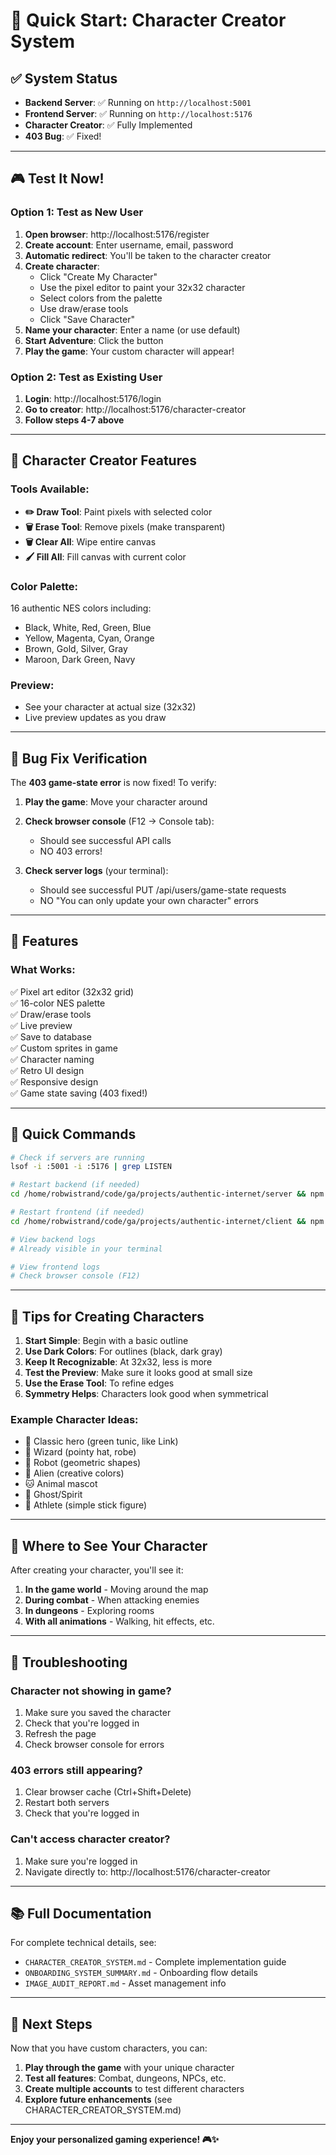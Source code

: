 # 🚀 Quick Start: Character Creator System

## ✅ System Status
- **Backend Server**: ✅ Running on `http://localhost:5001`
- **Frontend Server**: ✅ Running on `http://localhost:5176`
- **Character Creator**: ✅ Fully Implemented
- **403 Bug**: ✅ Fixed!

---

## 🎮 Test It Now!

### Option 1: Test as New User
1. **Open browser**: http://localhost:5176/register
2. **Create account**: Enter username, email, password
3. **Automatic redirect**: You'll be taken to the character creator
4. **Create character**:
   - Click "Create My Character"
   - Use the pixel editor to paint your 32x32 character
   - Select colors from the palette
   - Use draw/erase tools
   - Click "Save Character"
5. **Name your character**: Enter a name (or use default)
6. **Start Adventure**: Click the button
7. **Play the game**: Your custom character will appear!

### Option 2: Test as Existing User
1. **Login**: http://localhost:5176/login
2. **Go to creator**: http://localhost:5176/character-creator
3. **Follow steps 4-7 above**

---

## 🎨 Character Creator Features

### Tools Available:
- **✏️ Draw Tool**: Paint pixels with selected color
- **🗑️ Erase Tool**: Remove pixels (make transparent)
- **🗑️ Clear All**: Wipe entire canvas
- **🖌️ Fill All**: Fill canvas with current color

### Color Palette:
16 authentic NES colors including:
- Black, White, Red, Green, Blue
- Yellow, Magenta, Cyan, Orange
- Brown, Gold, Silver, Gray
- Maroon, Dark Green, Navy

### Preview:
- See your character at actual size (32x32)
- Live preview updates as you draw

---

## 🐛 Bug Fix Verification

The **403 game-state error** is now fixed! To verify:

1. **Play the game**: Move your character around
2. **Check browser console** (F12 → Console tab):
   - Should see successful API calls
   - NO 403 errors!
   
3. **Check server logs** (your terminal):
   - Should see successful PUT /api/users/game-state requests
   - NO "You can only update your own character" errors

---

## 📱 Features

### What Works:
✅ Pixel art editor (32x32 grid)  
✅ 16-color NES palette  
✅ Draw/erase tools  
✅ Live preview  
✅ Save to database  
✅ Custom sprites in game  
✅ Character naming  
✅ Retro UI design  
✅ Responsive design  
✅ Game state saving (403 fixed!)  

---

## 🎯 Quick Commands

```bash
# Check if servers are running
lsof -i :5001 -i :5176 | grep LISTEN

# Restart backend (if needed)
cd /home/robwistrand/code/ga/projects/authentic-internet/server && npm run dev

# Restart frontend (if needed)
cd /home/robwistrand/code/ga/projects/authentic-internet/client && npm run dev

# View backend logs
# Already visible in your terminal

# View frontend logs
# Check browser console (F12)
```

---

## 🎨 Tips for Creating Characters

1. **Start Simple**: Begin with a basic outline
2. **Use Dark Colors**: For outlines (black, dark gray)
3. **Keep It Recognizable**: At 32x32, less is more
4. **Test the Preview**: Make sure it looks good at small size
5. **Use the Erase Tool**: To refine edges
6. **Symmetry Helps**: Characters look good when symmetrical

### Example Character Ideas:
- 👤 Classic hero (green tunic, like Link)
- 🧙 Wizard (pointy hat, robe)
- 🤖 Robot (geometric shapes)
- 👾 Alien (creative colors)
- 🐱 Animal mascot
- 👻 Ghost/Spirit
- 🏃 Athlete (simple stick figure)

---

## 📸 Where to See Your Character

After creating your character, you'll see it:
1. **In the game world** - Moving around the map
2. **During combat** - When attacking enemies
3. **In dungeons** - Exploring rooms
4. **With all animations** - Walking, hit effects, etc.

---

## 🔧 Troubleshooting

### Character not showing in game?
1. Make sure you saved the character
2. Check that you're logged in
3. Refresh the page
4. Check browser console for errors

### 403 errors still appearing?
1. Clear browser cache (Ctrl+Shift+Delete)
2. Restart both servers
3. Check that you're logged in

### Can't access character creator?
1. Make sure you're logged in
2. Navigate directly to: http://localhost:5176/character-creator

---

## 📚 Full Documentation

For complete technical details, see:
- `CHARACTER_CREATOR_SYSTEM.md` - Complete implementation guide
- `ONBOARDING_SYSTEM_SUMMARY.md` - Onboarding flow details
- `IMAGE_AUDIT_REPORT.md` - Asset management info

---

## 🎉 Next Steps

Now that you have custom characters, you can:
1. **Play through the game** with your unique character
2. **Test all features**: Combat, dungeons, NPCs, etc.
3. **Create multiple accounts** to test different characters
4. **Explore future enhancements** (see CHARACTER_CREATOR_SYSTEM.md)

---

**Enjoy your personalized gaming experience! 🎮✨**

